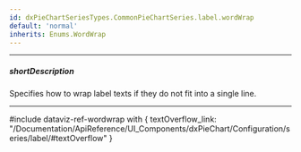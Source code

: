 ```yaml
---
id: dxPieChartSeriesTypes.CommonPieChartSeries.label.wordWrap
default: 'normal'
inherits: Enums.WordWrap
---
```

---
##### shortDescription
Specifies how to wrap label texts if they do not fit into a single line.

---
#include dataviz-ref-wordwrap with {
    textOverflow_link: "/Documentation/ApiReference/UI_Components/dxPieChart/Configuration/series/label/#textOverflow"
}